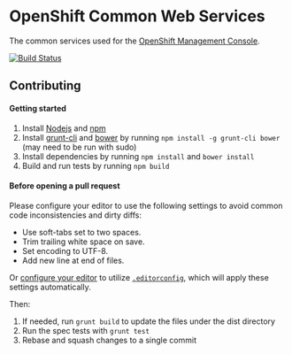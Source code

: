 OpenShift Common Web Services
==============================
The common services used for the [OpenShift Management Console](https://github.com/openshift/origin-web-console).

[![Build Status](https://travis-ci.org/openshift/origin-web-common.svg?branch=master)](https://travis-ci.org/openshift/origin-web-common)

Contributing
------------

#### Getting started
1. Install [Nodejs](http://nodejs.org/) and [npm](https://www.npmjs.org/)
2. Install [grunt-cli](http://gruntjs.com/installing-grunt) and [bower](http://bower.io/) by running `npm install -g grunt-cli bower` (may need to be run with sudo)
3. Install dependencies by running  `npm install` and  `bower install`
4. Build and run tests by running `npm build`

#### Before opening a pull request

Please configure your editor to use the
following settings to avoid common code inconsistencies and dirty
diffs:

* Use soft-tabs set to two spaces.
* Trim trailing white space on save.
* Set encoding to UTF-8.
* Add new line at end of files.

Or [configure your editor](http://editorconfig.org/#download) to
utilize [`.editorconfig`](https://github.com/openshift/origin-web-common/blob/master/.editorconfig),
which will apply these settings automatically.

Then:

1. If needed, run `grunt build` to update the files under the dist directory
2. Run the spec tests with `grunt test`
4. Rebase and squash changes to a single commit
